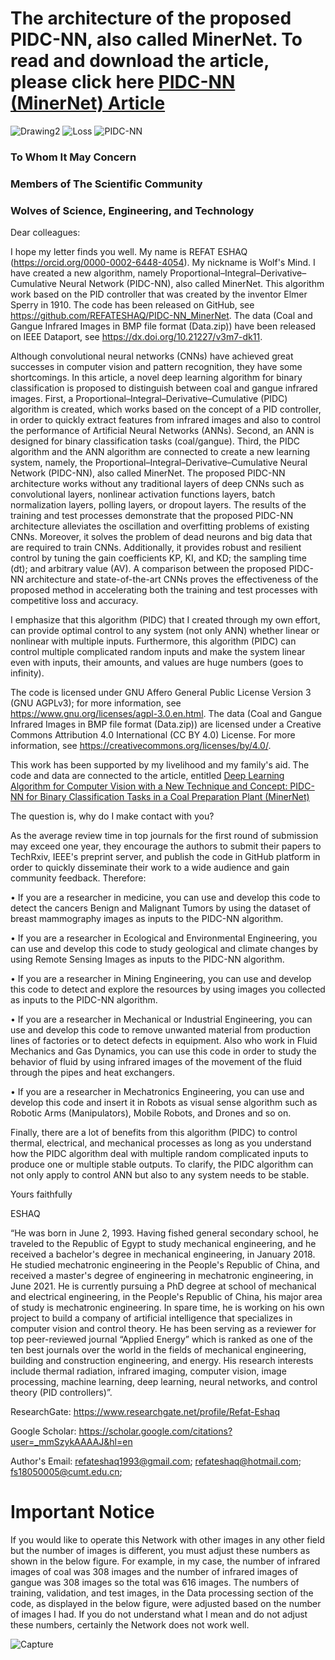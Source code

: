 # The architecture of the proposed PIDC-NN, also called MinerNet. To read and download the article, please click here [PIDC-NN (MinerNet) Article](https://doi.org/10.36227/techrxiv.23266301.v3)
![Drawing2](https://github.com/REFATESHAQ/PIDC-NN_MinerNet/assets/48349737/2a9502ef-5f2b-4dbf-b89d-c19c90201021)
![Loss](https://github.com/REFATESHAQ/PIDC-NN_MinerNet/assets/48349737/09ffd34c-d2b9-407b-92c2-28d63cfd226b)
![PIDC-NN](https://github.com/REFATESHAQ/PIDC-NN_MinerNet/assets/48349737/22a72763-ed25-4636-80ce-ed1da0314f2a)


### To Whom It May Concern

### Members of The Scientific Community

### Wolves of  Science, Engineering, and Technology                                          

Dear colleagues:

 I hope my letter finds you well. My name is REFAT ESHAQ (https://orcid.org/0000-0002-6448-4054). My nickname is Wolf's Mind. I have created a new algorithm, namely Proportional–Integral–Derivative–Cumulative Neural Network (PIDC-NN), also called MinerNet. This algorithm work based on the PID controller that was created by the inventor Elmer Sperry in 1910. The code has been released on GitHub, see https://github.com/REFATESHAQ/PIDC-NN_MinerNet. The data (Coal and Gangue Infrared Images in BMP file format (Data.zip)) have been released on IEEE Dataport, see https://dx.doi.org/10.21227/v3m7-dk11.
 
Although convolutional neural networks (CNNs) have achieved great successes in computer vision and pattern recognition, they have some shortcomings. In this article, a novel deep learning algorithm for binary classification is proposed to distinguish between coal and gangue infrared images. First, a Proportional–Integral–Derivative–Cumulative (PIDC) algorithm  is created, which works based on the concept of a PID controller, in order to quickly extract features from infrared images and also to control the performance of Artificial Neural Networks (ANNs). Second, an ANN is designed for binary classification tasks (coal/gangue). Third, the PIDC algorithm and the ANN algorithm are connected to create a new learning system, namely, the Proportional–Integral–Derivative–Cumulative Neural Network (PIDC-NN), also called MinerNet. The proposed PIDC-NN architecture works without any traditional layers of deep CNNs such as convolutional layers, nonlinear activation functions layers, batch normalization layers, polling layers, or dropout layers. The results of the training and test processes demonstrate that the proposed PIDC-NN architecture alleviates the oscillation and overfitting problems of existing CNNs. Moreover, it solves the problem of dead neurons and big data that are required to train CNNs. Additionally, it provides robust and resilient control by tuning the gain coefficients KP, KI, and KD; the sampling time (dt); and arbitrary value (AV). A comparison between the proposed PIDC-NN architecture and state-of-the-art CNNs proves the effectiveness of the proposed method in accelerating both the training and test processes with competitive loss and accuracy.

I emphasize that this algorithm (PIDC) that I created through my own effort, can provide optimal control to any system (not only ANN) whether linear or nonlinear with multiple inputs. Furthermore, this algorithm (PIDC) can control multiple complicated random inputs and make the system linear even with inputs, their amounts, and values are huge numbers (goes to infinity).    

The code is licensed under GNU Affero General Public License Version 3 (GNU AGPLv3); for more information, see https://www.gnu.org/licenses/agpl-3.0.en.html. The data (Coal and Gangue Infrared Images in BMP file format (Data.zip)) are licensed under a Creative Commons Attribution 4.0 International (CC BY 4.0) License. For more information, see https://creativecommons.org/licenses/by/4.0/. 

This work has been supported by my livelihood and my family's aid. The code and data are connected to the article, entitled [Deep Learning Algorithm for Computer Vision with a New Technique and Concept: PIDC-NN for Binary Classification Tasks in a Coal Preparation Plant (MinerNet)](https://doi.org/10.36227/techrxiv.23266301.v2)

The question is, why do I make contact with you? 

As the average review time in top journals for the first round of submission may exceed one year, they encourage the authors to submit their papers to TechRxiv, IEEE's preprint server, and publish the code in GitHub platform in order to quickly disseminate their work to a wide audience and gain community feedback. Therefore: 

•	If you are a researcher in medicine, you can use and develop this code to detect the cancers Benign and Malignant Tumors by using the dataset of breast mammography images as inputs to the PIDC-NN algorithm.

•	If you are a researcher in Ecological and Environmental Engineering, you can use and develop this code to study geological and climate changes by using Remote Sensing Images as inputs to the PIDC-NN algorithm.

•	If you are a researcher in Mining Engineering,   you can use and develop this code to detect and explore the resources by using images you collected as inputs to the PIDC-NN algorithm.

•	If you are a researcher in Mechanical or Industrial Engineering, you can use and develop this code to remove unwanted material from production lines of factories or to detect defects in equipment. Also who work in Fluid Mechanics and Gas Dynamics, you can use this code in order to study the behavior of fluid by using infrared images of the movement of the fluid through the pipes and heat exchangers.

•	If you are a researcher in Mechatronics Engineering, you can use and develop this code and insert it in Robots as visual sense algorithm such as Robotic Arms (Manipulators), Mobile Robots, and Drones and so on. 

Finally, there are a lot of benefits from this algorithm (PIDC) to control thermal, electrical, and mechanical processes as long as you understand how the PIDC algorithm deal with multiple random complicated inputs to produce one or multiple stable outputs. To clarify, the PIDC algorithm can not only apply to control ANN but also to any system needs to be stable.

Yours faithfully

ESHAQ

“He was born in June 2, 1993. Having fished general secondary school, he traveled to the Republic of Egypt to study mechanical engineering, and he received a bachelor's degree in mechanical engineering, in January 2018. He studied mechatronic engineering in the People's Republic of China, and received a master's degree of engineering in mechatronic engineering, in June 2021.  He is currently pursuing a PhD degree at school of mechanical and electrical engineering,  in the People's Republic of China, his major area of study is mechatronic engineering. In spare time, he is working on his own project to build a company of artificial intelligence that specializes in computer vision and control theory. He has been serving as a reviewer for top peer-reviewed journal “Applied Energy” which is ranked as one of the ten best journals over the world in the fields of mechanical engineering, building and construction engineering, and energy. His research interests include thermal radiation, infrared imaging, computer vision, image processing, machine learning, deep learning, neural networks, and control theory (PID controllers)”.

ResearchGate: https://www.researchgate.net/profile/Refat-Eshaq

Google Scholar: https://scholar.google.com/citations?user=_mmSzykAAAAJ&hl=en

Author's Email: refateshaq1993@gmail.com;  refateshaq@hotmail.com;  fs18050005@cumt.edu.cn; 

# Important Notice

If you would like to operate this Network with other images in any other field but the number of images is different, you must adjust these numbers as shown in the below figure. For example, in my case, the number of infrared images of coal was 308 images and the number of infrared images of gangue was 308 images so the total was 616  images. The numbers of training, validation, and test images, in the Data processing section of the code, as displayed in the below figure,  were adjusted based on the number of images I had. If you do not understand what I mean and do not adjust these numbers, certainly the Network does not work well.  

![Capture](https://github.com/REFATESHAQ/PIDC-NN_MinerNet/assets/48349737/056c7d6c-5dfc-4dd4-9c6b-e095c2b0151c)
